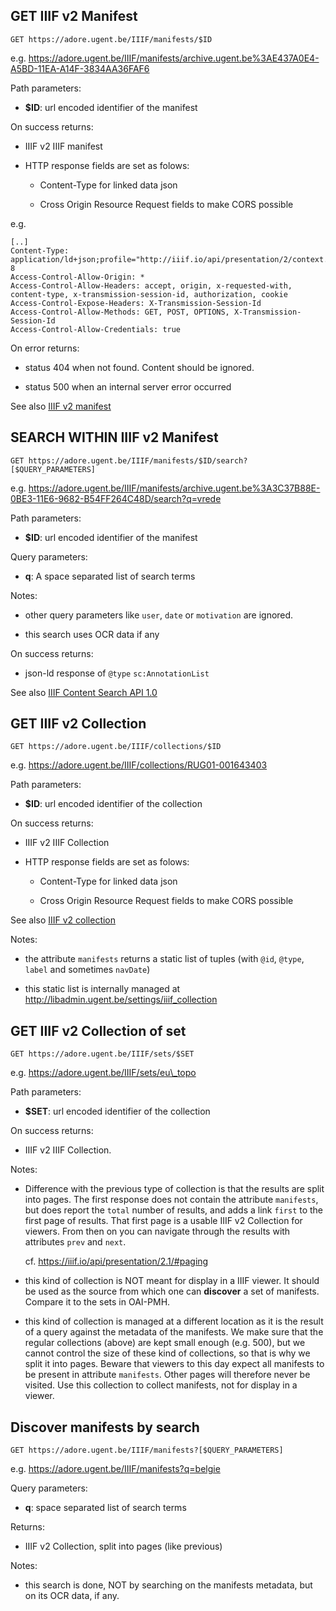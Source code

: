 GET IIIF v2 Manifest
--------------------

```
GET https://adore.ugent.be/IIIF/manifests/$ID
```

e.g. https://adore.ugent.be/IIIF/manifests/archive.ugent.be%3AE437A0E4-A5BD-11EA-A14F-3834AA36FAF6

Path parameters:

* **$ID**: url encoded identifier of the manifest

On success returns:

* IIIF v2 IIIF manifest

* HTTP response fields are set as folows:

  * Content-Type for linked data json

  * Cross Origin Resource Request fields to make CORS possible

e.g.

```
[..]
Content-Type: application/ld+json;profile="http://iiif.io/api/presentation/2/context.json";charset=utf-8
Access-Control-Allow-Origin: *
Access-Control-Allow-Headers: accept, origin, x-requested-with, content-type, x-transmission-session-id, authorization, cookie
Access-Control-Expose-Headers: X-Transmission-Session-Id
Access-Control-Allow-Methods: GET, POST, OPTIONS, X-Transmission-Session-Id
Access-Control-Allow-Credentials: true
```

On error returns:

* status 404 when not found. Content should be ignored.

* status 500 when an internal server error occurred

See also [IIIF v2 manifest](https://iiif.io/api/presentation/2.1/#manifest)

SEARCH WITHIN IIIF v2 Manifest
------------------------------

```
GET https://adore.ugent.be/IIIF/manifests/$ID/search?[$QUERY_PARAMETERS]
```

e.g. https://adore.ugent.be/IIIF/manifests/archive.ugent.be%3A3C37B88E-0BE3-11E6-9682-B54FF264C48D/search?q=vrede

Path parameters:

* **$ID**: url encoded identifier of the manifest

Query parameters:

* **q**: A space separated list of search terms

Notes:

* other query parameters like `user`, `date` or `motivation` are ignored.

* this search uses OCR data if any

On success returns:

* json-ld response of `@type` `sc:AnnotationList`

See also [IIIF Content Search API 1.0](https://iiif.io/api/search/1.0/)

GET IIIF v2 Collection
----------------------

```
GET https://adore.ugent.be/IIIF/collections/$ID
```

e.g. https://adore.ugent.be/IIIF/collections/RUG01-001643403

Path parameters:

* **$ID**: url encoded identifier of the collection

On success returns:

* IIIF v2 IIIF Collection

* HTTP response fields are set as folows:

  * Content-Type for linked data json

  * Cross Origin Resource Request fields to make CORS possible

See also [IIIF v2 collection](https://iiif.io/api/presentation/2.1/#collection)

Notes:

* the attribute `manifests` returns a static list of tuples (with `@id`, `@type`, `label` and sometimes `navDate`)

* this static list is internally managed at http://libadmin.ugent.be/settings/iiif_collection

GET IIIF v2 Collection of set
-----------------------------

```
GET https://adore.ugent.be/IIIF/sets/$SET
```

e.g. https://adore.ugent.be/IIIF/sets/eu\_topo

Path parameters:

* **$SET**: url encoded identifier of the collection

On success returns:

* IIIF v2 IIIF Collection.

Notes:

* Difference with the previous type of collection is that the results are split into pages.
  The first response does not contain the attribute `manifests`, but does report the `total` number of results, and
  adds a link `first` to the first page of results. That first page is a usable IIIF v2 Collection for viewers.
  From then on you can navigate through the results with attributes `prev` and `next`.

  cf. https://iiif.io/api/presentation/2.1/#paging

* this kind of collection is NOT meant for display in a IIIF viewer.
  It should be used as the source from which one can **discover** a set
  of manifests. Compare it to the sets in OAI-PMH.

* this kind of collection is managed at a different location as it is the result of a query against the metadata
  of the manifests. We make sure that the regular collections (above) are kept small enough (e.g. 500), but we cannot
  control the size of these kind of collections, so that is why we split it into pages. Beware that viewers
  to this day expect all manifests to be present in attribute `manifests`. Other pages will therefore never
  be visited. Use this collection to collect manifests, not for display in a viewer.


Discover manifests by search
---------------------------

```
GET https://adore.ugent.be/IIIF/manifests?[$QUERY_PARAMETERS]
```

e.g. https://adore.ugent.be/IIIF/manifests?q=belgie

Query parameters:

* **q**: space separated list of search terms

Returns:

* IIIF v2 Collection, split into pages (like previous)

Notes:

* this search is done, NOT by searching on the manifests metadata, but on its OCR data, if any.
